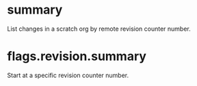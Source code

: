 # summary

List changes in a scratch org by remote revision counter number.

# flags.revision.summary

Start at a specific revision counter number.